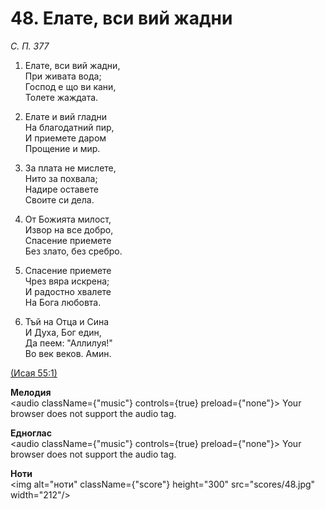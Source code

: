 # 48. Елате, вси вий жадни  

*С. П. 377*  

1. Елате, вси вий жадни,  
При живата вода;  
Господ е що ви кани,  
Толете жаждата.  

2. Елате и вий гладни  
На благодатний пир,  
И приемете даром  
Прощение и мир.  

3. За плата не мислете,  
Нито за похвала;  
Надире оставете  
Своите си дела.  

4. От Божията милост,  
Извор на все добро,  
Спасение приемете  
Без злато, без сребро.  

5. Спасение приемете  
Чрез вяра искрена;  
И радостно хвалете  
На Бога любовта.  

6. Тъй на Отца и Сина  
И Духа, Бог един,  
Да пеем: "Аллилуя!"  
Во век веков. Амин.  

[(Исая 55:1)](http://biblia.bg/index.php?k=23&g=55&s=1)  

__Мелодия__  
<audio className={"music"} controls={true} preload={"none"}><source src="mp3/48.mp3" type="audio/mpeg"/>
Your browser does not support the audio tag.
</audio>  

__Едноглас__  
<audio className={"music"} controls={true} preload={"none"}><source src="transp/48.mp3" type="audio/mpeg"/>
Your browser does not support the audio tag.
</audio>  

__Ноти__  
<img alt="ноти" className={"score"} height="300" src="scores/48.jpg" width="212"/>
